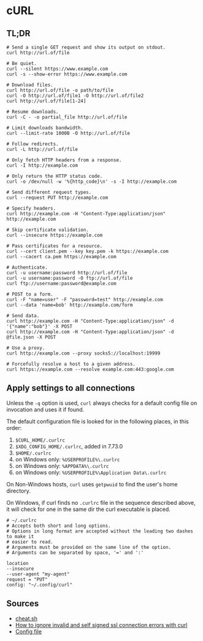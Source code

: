 # cURL

## TL;DR

```shell
# Send a single GET request and show its output on stdout.
curl http://url.of/file

# Be quiet.
curl --silent https://www.example.com
curl -s --show-error https://www.example.com

# Download files.
curl http://url.of/file -o path/to/file
curl -O http://url.of/file1 -O http://url.of/file2
curl http://url.of/file[1-24]

# Resume downloads.
curl -C - -o partial_file http://url.of/file

# Limit downloads bandwidth.
curl --limit-rate 1000B -O http://url.of/file

# Follow redirects.
curl -L http://url.of/file

# Only fetch HTTP headers from a response.
curl -I http://example.com

# Only return the HTTP status code.
curl -o /dev/null -w '%{http_code}\n' -s -I http://example.com

# Send different request types.
curl --request PUT http://example.com

# Specify headers.
curl http://example.com -H "Content-Type:application/json" http://example.com

# Skip certificate validation.
curl --insecure https://example.com

# Pass certificates for a resource.
curl --cert client.pem --key key.pem -k https://example.com
curl --cacert ca.pem https://example.com

# Authenticate.
curl -u username:password http://url.of/file
curl -u username:password -O ftp://url.of/file
curl ftp://username:password@example.com

# POST to a form.
curl -F "name=user" -F "password=test" http://example.com
curl --data 'name=bob' http://example.com/form

# Send data.
curl http://example.com -H "Content-Type:application/json" -d '{"name":"bob"}' -X POST
curl http://example.com -H "Content-Type:application/json" -d @file.json -X POST

# Use a proxy.
curl http://example.com --proxy socks5://localhost:19999

# Forcefully resolve a host to a given address.
curl https://example.com --resolve example.com:443:google.com
```

## Apply settings to all connections

Unless the `-q` option is used, `curl` always checks for a default config file on invocation and uses it if found.

The default configuration file is looked for in the following places, in this order:

1. `$CURL_HOME/.curlrc`
1. `$XDG_CONFIG_HOME/.curlrc`, added in 7.73.0
1. `$HOME/.curlrc`
1. on Windows only: `%USERPROFILE%\.curlrc`
1. on Windows only: `%APPDATA%\.curlrc`
1. on Windows only: `%USERPROFILE%\Application Data\.curlrc`

On Non-Windows hosts, `curl` uses `getpwuid` to find the user's home directory.

On Windows, if curl finds no `.curlrc` file in the sequence described above, it will check for one in the same dir the curl executable is placed.

```text
# ~/.curlrc
# Accepts both short and long options.
# Options in long format are accepted without the leading two dashes to make it
# easier to read.
# Arguments must be provided on the same line of the option.
# Arguments can be separated by space, '=' and ':'

location
--insecure
--user-agent "my-agent"
request = "PUT"
config: "~/.config/curl"
```

## Sources

- [cheat.sh]
- [How to ignore invalid and self signed ssl connection errors with curl]
- [Config file]

[cheat.sh]: https://cheat.sh/curl
[config file]: https://everything.curl.dev/cmdline/configfile
[how to ignore invalid and self signed ssl connection errors with curl]: https://www.cyberciti.biz/faq/how-to-curl-ignore-ssl-certificate-warnings-command-option/
